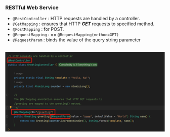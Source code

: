 ### RESTful Web Service
- `@RestController` :  HTTP requests are handled by a controller.
- `@GetMapping` : ensures that HTTP ***GET*** requests to specified method.
- `@PostMapping` : for POST.
- `@RequestMapping` : == `@RequestMapping(method=GET)`
- `@RequestParam` : binds the value of the query string parameter 

![annotation](rest.png)
---
